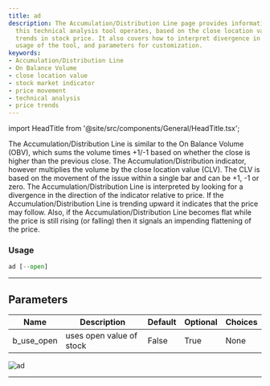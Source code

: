 ```yaml
---
title: ad
description: The Accumulation/Distribution Line page provides information about how
  this technical analysis tool operates, based on the close location value, to predict
  trends in stock price. It also covers how to interpret divergence in the indicator,
  usage of the tool, and parameters for customization.
keywords:
- Accumulation/Distribution Line
- On Balance Volume
- close location value
- stock market indicator
- price movement
- technical analysis
- price trends
---
```


import HeadTitle from '@site/src/components/General/HeadTitle.tsx';

<HeadTitle title="etf/ta/ad - Reference | OpenBB Terminal Docs" />

The Accumulation/Distribution Line is similar to the On Balance Volume (OBV), which sums the volume times +1/-1 based on whether the close is higher than the previous close. The Accumulation/Distribution indicator, however multiplies the volume by the close location value (CLV). The CLV is based on the movement of the issue within a single bar and can be +1, -1 or zero. The Accumulation/Distribution Line is interpreted by looking for a divergence in the direction of the indicator relative to price. If the Accumulation/Distribution Line is trending upward it indicates that the price may follow. Also, if the Accumulation/Distribution Line becomes flat while the price is still rising (or falling) then it signals an impending flattening of the price.

### Usage

```python
ad [--open]
```

---

## Parameters

| Name | Description | Default | Optional | Choices |
| ---- | ----------- | ------- | -------- | ------- |
| b_use_open | uses open value of stock | False | True | None |

![ad](https://user-images.githubusercontent.com/46355364/154309283-9512c6c0-dda3-4348-9350-105238676479.png)

---
